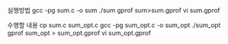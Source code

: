 실행방법
gcc -pg sum.c -o sum
./sum
gprof sum>sum.gprof
vi sum.gprof

수행할 내용
cp sum.c sum_opt.c
gcc -pg sum_opt.c -o sum_opt
./sum_opt
gprof sum_opt > sum_opt.gprof
vi sum_opt.gprof


